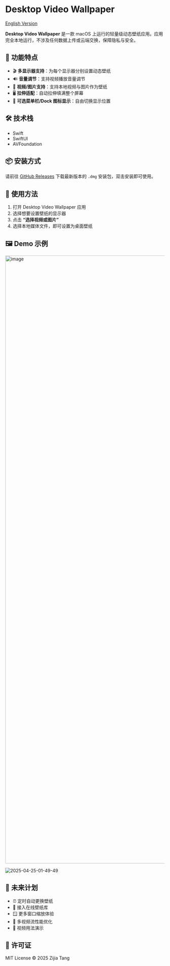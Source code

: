 # Desktop Video Wallpaper 

[English Version](https://github.com/TzJ2006/desktop-video/blob/main/README-EN.md)

**Desktop Video Wallpaper** 是一款 macOS 上运行的轻量级动态壁纸应用。应用完全本地运行，不涉及任何数据上传或云端交换，保障隐私与安全。

## 🌟 功能特点

- 🎬 **多显示器支持**：为每个显示器分别设置动态壁纸
- 🔊 **音量调节**：支持视频播放音量调节
- 🔁 **视频/图片支持**：支持本地视频与图片作为壁纸
- 🖥 **拉伸适配**：自动拉伸填满整个屏幕
- 🧭 **可选菜单栏/Dock 图标显示**：自由切换显示位置

## 🛠 技术栈

- Swift
- SwiftUI
- AVFoundation

## 📦 安装方式

请前往 [GitHub Releases](https://github.com/TzJ2006/desktop-video/releases/latest) 下载最新版本的 `.dmg` 安装包，双击安装即可使用。

## 🚀 使用方法

1. 打开 Desktop Video Wallpaper 应用
2. 选择想要设置壁纸的显示器
3. 点击 **“选择视频或图片”**
4. 选择本地媒体文件，即可设置为桌面壁纸

## 🖼 Demo 示例

<img width="1920" alt="image" src="https://github.com/user-attachments/assets/610241f3-57d7-49dd-ba7d-373ca5299646" />

![2025-04-25-01-49-49](https://github.com/user-attachments/assets/39f8555f-e311-47ed-8d0c-00a610b10b22)



## 🔮 未来计划

- ⏰ 定时自动更换壁纸
- 🌄 接入在线壁纸库
- 🪟 更多窗口缩放体验
- 🐞 多视频流性能优化
- 🎥 视频用法演示

## 📄 许可证

MIT License © 2025 Zijia Tang
